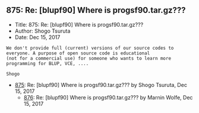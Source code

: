 ## 875: Re: [blupf90] Where is progsf90.tar.gz???

- Title: 875: Re: [blupf90] Where is progsf90.tar.gz???
- Author: Shogo Tsuruta
- Date: Dec 15, 2017
```
We don't provide full (current) versions of our source codes to everyone. A purpose of open source code is educational
(not for a commercial use) for someone who wants to learn more programming for BLUP, VCE, ....

Shogo
```

- [875](0875.md): Re: [blupf90] Where is progsf90.tar.gz??? by Shogo Tsuruta, Dec 15, 2017
    - [876](0876.md): Re: [blupf90] Where is progsf90.tar.gz??? by Marnin Wolfe, Dec 15, 2017
